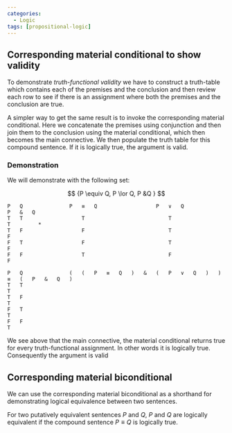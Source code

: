 ```yaml
---
categories:
  - Logic
tags: [propositional-logic]
---
```


## Corresponding material conditional to show validity

To demonstrate _truth-functional validity_ we have to construct a truth-table which contains each of the premises and the conclusion and then review each row to see if there is an assignment where both the premises and the conclusion are true.

A simpler way to get the same result is to invoke the corresponding material conditional. Here we concatenate the premises using conjunction and then join them to the conclusion using the material conditional, which then becomes the main connective. We then populate the truth table for this compound sentence. If it is logically true, the argument is valid.

### Demonstration

We will demonstrate with the following set:

$$ {P \equiv Q, P \lor Q, P &Q } $$

```
P	Q				P	≡	Q					P	∨	Q					P	&	Q
T	T					T							T							T		  *
T	F					F							T							F
F	T					F							T							F
F	F					T							F							F
```

```
P	Q				(	(	P	≡	Q	)	&	(	P	∨	Q	)	)	≡	(	P	&	Q	)
T	T																	T
T	F																	T
F	T																	T
F	F																	T
```

We see above that the main connective, the material conditional returns true for every truth-functional assignment. In other words it is logically true. Consequently the argument is valid

## Corresponding material biconditional

We can use the corresponding material biconditional as a shorthand for demonstrating logical equivalence between two sentences.

For two putatively equivalent sentences $P$ and $Q$, $P$ and $Q$ are logically equivalent if the compound sentence $P \equiv Q$ is logically true.
